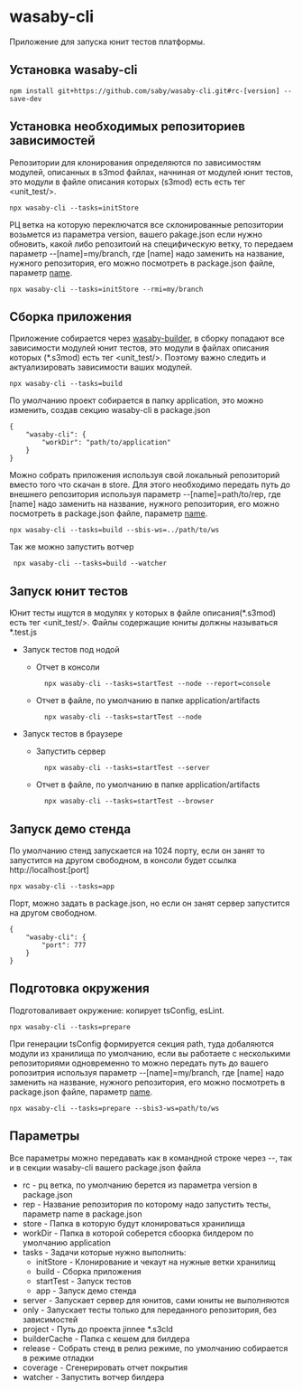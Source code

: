 # wasaby-cli
Приложение для запуска юнит тестов платформы. 

## Установка wasaby-cli
    
    npm install git+https://github.com/saby/wasaby-cli.git#rc-[version] --save-dev

## Установка необходимых репозиториев зависимостей
Репозитории для клонирования определяются по зависимостям модулей, описанных в s3mod файлах, начниная от модулей
юнит тестов, это модули в файле описания которых (s3mod) есть есть тег <unit_test/>. 

    npx wasaby-cli --tasks=initStore
    
РЦ ветка на которую переключатся все склонированные репозитории возьмется из параметра version, вашего pakage.json
если нужно обновить, какой либо репозитоий на специфическую ветку, то передаем параметр --[name]=my/branch, где [name]
надо заменить на название, нужного репозитория, его можно посмотреть в package.json файле, параметр [name](https://docs.npmjs.com/files/package.json#name). 
    
    npx wasaby-cli --tasks=initStore --rmi=my/branch     

## Cборка приложения
Приложение собирается через [wasaby-builder](https://github.com/saby/builder), в сборку попадают все зависимости 
модулей юнит тестов, это модули в файлах описания которых (*.s3mod) есть тег <unit_test/>. Поэтому важно следить и 
актуализировать зависимости ваших модулей.     
   
    npx wasaby-cli --tasks=build

По умолчанию проект собирается в папку application, это можно изменить, создав секцию wasaby-cli в package.json

    {
        "wasaby-cli": {
            "workDir": "path/to/application"    
        }
    }

Можно собрать приложения используя свой локальный репозиторий вместо того что скачан в store. Для этого необходимо 
передать путь до внешнего репозитория используя параметр --[name]=path/to/rep, где [name]
надо заменить на название, нужного репозитория, его можно посмотреть в package.json файле, параметр [name](https://docs.npmjs.com/files/package.json#name).  

    npx wasaby-cli --tasks=build --sbis-ws=../path/to/ws  

Так же можно запустить вотчер
    
     npx wasaby-cli --tasks=build --watcher
              
          
## Запуск юнит тестов
Юнит тесты ищутся в модулях у которых в файле описания(*.s3mod) есть тег <unit_test/>. Файлы содержащие 
юниты должны называться *.test.js 

* Запуск тестов под нодой

    * Отчет в консоли

            npx wasaby-cli --tasks=startTest --node --report=console
    
    * Отчет в файле, по умолчанию в папке application/artifacts    

            npx wasaby-cli --tasks=startTest --node
       
* Запуск тестов в браузере

    * Запустить сервер 
    
            npx wasaby-cli --tasks=startTest --server

    * Отчет в файле, по умолчанию в папке application/artifacts    
           
            npx wasaby-cli --tasks=startTest --browser
            
## Запуск демо стенда 
По умолчанию стенд запускается на 1024 порту, если он занят то запустится на другом свободном, в консоли 
будет ссылка http://localhost:[port]
    
    npx wasaby-cli --tasks=app

Порт, можно задать в package.json, но если он занят сервер запустится на другом свободном. 
     
    {
        "wasaby-cli": {
            "port": 777    
        }
    } 
        
## Подготовка окружения
Подготоваливает окружение: копирует tsConfig, esLint.
 
    npx wasaby-cli --tasks=prepare
        
При генерации tsConfig формируется секция path, туда добаляются модули из хранилища по умолчанию, если вы работаете с 
несколькими репозиториями одновременно то можно передать путь до вашего ропозитрия используя параметр --[name]=my/branch, 
где [name] надо заменить на название, нужного репозитория, его можно посмотреть в package.json файле, параметр [name](https://docs.npmjs.com/files/package.json#name).

    npx wasaby-cli --tasks=prepare --sbis3-ws=path/to/ws
        
## Параметры
Все параметры можно передавать как в командной строке через --, так и в секции wasaby-cli вашего package.json файла

* rc - рц ветка, по умолчанию берется из параметра version в package.json     
* rep - Название репозитория по которому надо запустить тесты, параметр name в package.json  
* store - Папка в которую будут клонироваться хранилища
* workDir - Папка в которой соберется сбоорка билдером по умолчанию application
* tasks - Задачи которые нужно выполнить:    
    * initStore - Клонирование и чекаут на нужные ветки хранилищ
    * build - Сборка приложения
    * startTest - Запуск тестов
    * app - Запуск демо стенда
* server - Запускает сервер для юнитов, сами юниты не выполняются   
* only - Запускает тесты только для переданного репозитория, без зависимостей
* project - Путь до проекта jinnee *.s3cld   
* builderCache - Папка с кешем для билдера
* release - Собрать стенд в релиз режиме, по умолчанию собирается в режиме отладки
* coverage - Сгенерировать отчет покрытия
* watcher - Запустить вотчер билдера
